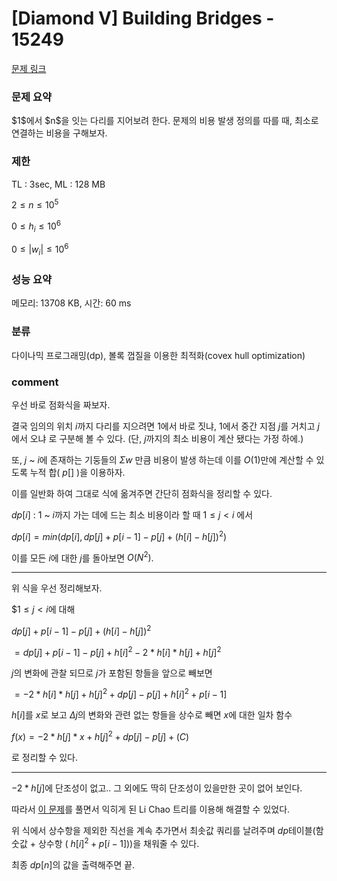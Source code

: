 
# [Diamond V] Building Bridges - 15249

[문제 링크](https://www.acmicpc.net/problem/15249)

### 문제 요약

<p> $1$에서 $n$을 잇는 다리를 지어보려 한다. 문제의 비용 발생 정의를 따를 때, 최소로 연결하는 비용을 구해보자. </p>

### 제한

TL : 3sec, ML : 128 MB

$2 ≤ n ≤ 10^5$

$0 ≤ h_i ≤ 10^6$

$0 ≤ |w_i| ≤ 10^6$

### 성능 요약

메모리: 13708 KB, 시간: 60 ms

### 분류

다이나믹 프로그래밍(dp), 볼록 껍질을 이용한 최적화(covex hull optimization)

### comment

우선 바로 점화식을 짜보자. 

결국 임의의 위치 $i$까지 다리를 지으려면 $1$에서 바로 짓냐, $1$에서 중간 지점 $j$를 거치고 $j$에서 오냐 로 구분해 볼 수 있다. (단, $j$까지의 최소 비용이 계산 됐다는 가정 하에.)

또, $j$ ~ $i$에 존재하는 기둥들의 $Σw$ 만큼 비용이 발생 하는데 이를 $O(1)$만에 계산할 수 있도록 누적 합( $p[]$ )을 이용하자.

이를 일반화 하여 그대로 식에 옮겨주면 간단히 점화식을 정리할 수 있다.

$dp[i]$ : $1$ ~ $i$까지 가는 데에 드는 최소 비용이라 할 때 $1 ≤ j < i$ 에서

$dp[i] = min(dp[i], dp[j] + p[i - 1] - p[j] + (h[i] - h[j])^2)$

이를 모든 $i$에 대한 $j$를 돌아보면 $O(N^2)$.

-----------------------------------------------------------------------------------------------------------------------------------------------------------------------

위 식을 우선 정리해보자.

$$1 ≤ j < i$에 대해

$dp[j] + p[i - 1] - p[j] + (h[i] - h[j])^2$

$= dp[j] + p[i - 1] - p[j] + h[i]^2 - 2 * h[i] * h[j] + h[j]^2$

$j$의 변화에 관찰 되므로 $j$가 포함된 항들을 앞으로 빼보면

$= -2 * h[i] * h[j] + h[j]^2 + dp[j] - p[j] + h[i]^2 + p[i - 1]$

$h[i]$를 $x$로 보고 $Δj$의 변화와 관련 없는 항들을 상수로 빼면 $x$에 대한 일차 함수

$f(x) = -2 * h[j] * x + h[j]^2 + dp[j] - p[j] + (C)$

로 정리할 수 있다.

-----------------------------------------------------------------------------------------------------------------------------------------------------------------------

$-2 * h[j]$에 단조성이 없고.. 그 외에도 딱히 단조성이 있을만한 곳이 없어 보인다.

따라서 [이 문제](https://github.com/pill27211/Baekjoon/tree/main/Diamond/17526_Star%20Trek)를 풀면서 익히게 된 Li Chao 트리를 이용해 해결할 수 있었다.

위 식에서 상수항을 제외한 직선을 계속 추가면서 최솟값 쿼리를 날려주며 $dp$테이블(함숫값 + 상수항 ( $h[i]^2 + p[i - 1]$))을 채워줄 수 있다.

최종 $dp[n]$의 값을 출력해주면 끝.
